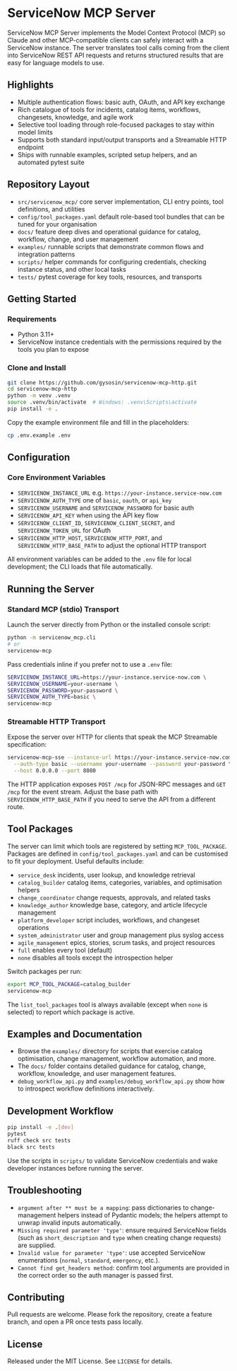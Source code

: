 # ServiceNow MCP Server

ServiceNow MCP Server implements the Model Context Protocol (MCP) so Claude and other MCP-compatible clients can safely interact with a ServiceNow instance. The server translates tool calls coming from the client into ServiceNow REST API requests and returns structured results that are easy for language models to use.

## Highlights
- Multiple authentication flows: basic auth, OAuth, and API key exchange
- Rich catalogue of tools for incidents, catalog items, workflows, changesets, knowledge, and agile work
- Selective tool loading through role-focused packages to stay within model limits
- Supports both standard input/output transports and a Streamable HTTP endpoint
- Ships with runnable examples, scripted setup helpers, and an automated pytest suite

## Repository Layout
- `src/servicenow_mcp/` core server implementation, CLI entry points, tool definitions, and utilities
- `config/tool_packages.yaml` default role-based tool bundles that can be tuned for your organisation
- `docs/` feature deep dives and operational guidance for catalog, workflow, change, and user management
- `examples/` runnable scripts that demonstrate common flows and integration patterns
- `scripts/` helper commands for configuring credentials, checking instance status, and other local tasks
- `tests/` pytest coverage for key tools, resources, and transports

## Getting Started
### Requirements
- Python 3.11+
- ServiceNow instance credentials with the permissions required by the tools you plan to expose

### Clone and Install
```bash
git clone https://github.com/gysosin/servicenow-mcp-http.git
cd servicenow-mcp-http
python -m venv .venv
source .venv/bin/activate  # Windows: .venv\Scripts\activate
pip install -e .
```

Copy the example environment file and fill in the placeholders:
```bash
cp .env.example .env
```

## Configuration
### Core Environment Variables
- `SERVICENOW_INSTANCE_URL` e.g. `https://your-instance.service-now.com`
- `SERVICENOW_AUTH_TYPE` one of `basic`, `oauth`, or `api_key`
- `SERVICENOW_USERNAME` and `SERVICENOW_PASSWORD` for basic auth
- `SERVICENOW_API_KEY` when using the API key flow
- `SERVICENOW_CLIENT_ID`, `SERVICENOW_CLIENT_SECRET`, and `SERVICENOW_TOKEN_URL` for OAuth
- `SERVICENOW_HTTP_HOST`, `SERVICENOW_HTTP_PORT`, and `SERVICENOW_HTTP_BASE_PATH` to adjust the optional HTTP transport

All environment variables can be added to the `.env` file for local development; the CLI loads that file automatically.

## Running the Server
### Standard MCP (stdio) Transport
Launch the server directly from Python or the installed console script:
```bash
python -m servicenow_mcp.cli
# or
servicenow-mcp
```

Pass credentials inline if you prefer not to use a `.env` file:
```bash
SERVICENOW_INSTANCE_URL=https://your-instance.service-now.com \
SERVICENOW_USERNAME=your-username \
SERVICENOW_PASSWORD=your-password \
SERVICENOW_AUTH_TYPE=basic \
servicenow-mcp
```

### Streamable HTTP Transport
Expose the server over HTTP for clients that speak the MCP Streamable specification:
```bash
servicenow-mcp-sse --instance-url https://your-instance.service-now.com \
  --auth-type basic --username your-username --password your-password \
  --host 0.0.0.0 --port 8080
```

The HTTP application exposes `POST /mcp` for JSON-RPC messages and `GET /mcp` for the event stream. Adjust the base path with `SERVICENOW_HTTP_BASE_PATH` if you need to serve the API from a different route.

## Tool Packages
The server can limit which tools are registered by setting `MCP_TOOL_PACKAGE`. Packages are defined in `config/tool_packages.yaml` and can be customised to fit your deployment. Useful defaults include:
- `service_desk` incidents, user lookup, and knowledge retrieval
- `catalog_builder` catalog items, categories, variables, and optimisation helpers
- `change_coordinator` change requests, approvals, and related tasks
- `knowledge_author` knowledge base, category, and article lifecycle management
- `platform_developer` script includes, workflows, and changeset operations
- `system_administrator` user and group management plus syslog access
- `agile_management` epics, stories, scrum tasks, and project resources
- `full` enables every tool (default)
- `none` disables all tools except the introspection helper

Switch packages per run:
```bash
export MCP_TOOL_PACKAGE=catalog_builder
servicenow-mcp
```

The `list_tool_packages` tool is always available (except when `none` is selected) to report which package is active.

## Examples and Documentation
- Browse the `examples/` directory for scripts that exercise catalog optimisation, change management, workflow automation, and more.
- The `docs/` folder contains detailed guidance for catalog, change, workflow, knowledge, and user management features.
- `debug_workflow_api.py` and `examples/debug_workflow_api.py` show how to introspect workflow definitions interactively.

## Development Workflow
```bash
pip install -e .[dev]
pytest
ruff check src tests
black src tests
```

Use the scripts in `scripts/` to validate ServiceNow credentials and wake developer instances before running the server.

## Troubleshooting
- `argument after ** must be a mapping`: pass dictionaries to change-management helpers instead of Pydantic models; the helpers attempt to unwrap invalid inputs automatically.
- `Missing required parameter 'type'`: ensure required ServiceNow fields (such as `short_description` and `type` when creating change requests) are supplied.
- `Invalid value for parameter 'type'`: use accepted ServiceNow enumerations (`normal`, `standard`, `emergency`, etc.).
- `Cannot find get_headers method`: confirm tool arguments are provided in the correct order so the auth manager is passed first.

## Contributing
Pull requests are welcome. Please fork the repository, create a feature branch, and open a PR once tests pass locally.

## License
Released under the MIT License. See `LICENSE` for details.
